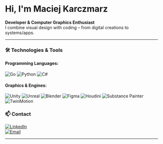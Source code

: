 # Hi, I'm Maciej Karczmarz  

**Developer & Computer Graphics Enthusiast**  
I combine visual design with coding – from digital creations to systems/apps.  

---  

### 🛠️ **Technologies & Tools**  




#### **Programming Languages:**  
![Go](https://skillicons.dev/icons?i=go) ![Python](https://skillicons.dev/icons?i=python) ![C#](https://skillicons.dev/icons?i=cs)
#### **Graphics & Engines:**  
![Unity](https://skillicons.dev/icons?i=unity) ![Unreal](https://skillicons.dev/icons?i=unreal) ![Blender](https://skillicons.dev/icons?i=blender) ![Figma](https://skillicons.dev/icons?i=figma)
![Houdini](https://custom-icon-badges.demolab.com/badge/-Houdini-000000?logo=houdini&logoColor=white) ![Substance Painter](https://custom-icon-badges.demolab.com/badge/-Substance%20Painter-FF7C4C?logo=substancepainter&logoColor=white)
![TwinMotion](https://img.shields.io/badge/-TwinMotion-B5007D?logo=https://raw.githubusercontent.com/[yourusername]/[repo]/[branch]/twinmotion-logo.png&logoColor=white)





### 📫 **Contact**  
[![LinkedIn](https://skillicons.dev/icons?i=linkedin)](https://www.linkedin.com/in/maciej-karczmarz-b5b444237/)  
[![Email](https://skillicons.dev/icons?i=gmail)](mailto:maciekkar1305@gmail.com)

---

